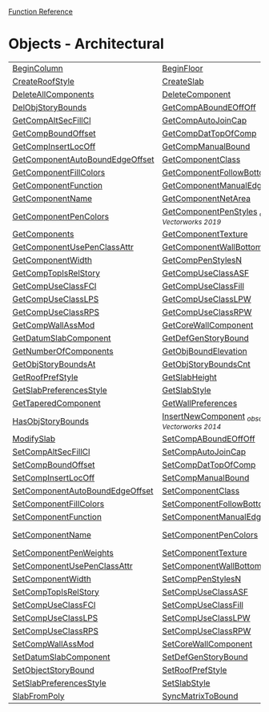 [Function Reference](../README.md)

# Objects - Architectural
| | | |
|---|---|---|
| [BeginColumn](../Functions/BeginColumn.md) | [BeginFloor](../Functions/BeginFloor.md) | [ConvertToUnstyledSlab](../Functions/ConvertToUnstyledSlab.md) |
| [CreateRoofStyle](../Functions/CreateRoofStyle.md) | [CreateSlab](../Functions/CreateSlab.md) | [CreateSlabStyle](../Functions/CreateSlabStyle.md) |
| [DeleteAllComponents](../Functions/DeleteAllComponents.md) | [DeleteComponent](../Functions/DeleteComponent.md) | [DelObjStoryBound](../Functions/DelObjStoryBound.md) |
| [DelObjStoryBounds](../Functions/DelObjStoryBounds.md) | [GetCompABoundEOffOff](../Functions/GetCompABoundEOffOff.md) | [GetCompAltSecFill](../Functions/GetCompAltSecFill.md) |
| [GetCompAltSecFillCl](../Functions/GetCompAltSecFillCl.md) | [GetCompAutoJoinCap](../Functions/GetCompAutoJoinCap.md) | [GetCompBotIsRelStory](../Functions/GetCompBotIsRelStory.md) |
| [GetCompBoundOffset](../Functions/GetCompBoundOffset.md) | [GetCompDatTopOfComp](../Functions/GetCompDatTopOfComp.md) | [GetCompInsertLoc](../Functions/GetCompInsertLoc.md) |
| [GetCompInsertLocOff](../Functions/GetCompInsertLocOff.md) | [GetCompManualBound](../Functions/GetCompManualBound.md) | [GetCompMasterSnaps](../Functions/GetCompMasterSnaps.md) |
| [GetComponentAutoBoundEdgeOffset](../Functions/GetComponentAutoBoundEdgeOffset.md) | [GetComponentClass](../Functions/GetComponentClass.md) | [GetComponentFill](../Functions/GetComponentFill.md) |
| [GetComponentFillColors](../Functions/GetComponentFillColors.md) | [GetComponentFollowBottomWallPeaks](../Functions/GetComponentFollowBottomWallPeaks.md) | [GetComponentFollowTopWallPeaks](../Functions/GetComponentFollowTopWallPeaks.md) |
| [GetComponentFunction](../Functions/GetComponentFunction.md) | [GetComponentManualEdgeOffset](../Functions/GetComponentManualEdgeOffset.md) | [GetComponentMaterial](../Functions/GetComponentMaterial.md) |
| [GetComponentName](../Functions/GetComponentName.md) | [GetComponentNetArea](../Functions/GetComponentNetArea.md) | [GetComponentNetVolume](../Functions/GetComponentNetVolume.md) |
| [GetComponentPenColors](../Functions/GetComponentPenColors.md) | [GetComponentPenStyles](../Functions/GetComponentPenStyles.md) <sub>*obsolete in Vectorworks 2019*</sub>| [GetComponentPenWeights](../Functions/GetComponentPenWeights.md) |
| [GetComponents](../Functions/GetComponents.md) | [GetComponentTexture](../Functions/GetComponentTexture.md) | [GetComponentUseFillClassAttr](../Functions/GetComponentUseFillClassAttr.md) |
| [GetComponentUsePenClassAttr](../Functions/GetComponentUsePenClassAttr.md) | [GetComponentWallBottomOffset](../Functions/GetComponentWallBottomOffset.md) | [GetComponentWallTopOffset](../Functions/GetComponentWallTopOffset.md) |
| [GetComponentWidth](../Functions/GetComponentWidth.md) | [GetCompPenStylesN](../Functions/GetCompPenStylesN.md) | [GetCompSecFillChgPt](../Functions/GetCompSecFillChgPt.md) |
| [GetCompTopIsRelStory](../Functions/GetCompTopIsRelStory.md) | [GetCompUseClassASF](../Functions/GetCompUseClassASF.md) | [GetCompUseClassASFCl](../Functions/GetCompUseClassASFCl.md) |
| [GetCompUseClassFCl](../Functions/GetCompUseClassFCl.md) | [GetCompUseClassFill](../Functions/GetCompUseClassFill.md) | [GetCompUseClassLPCl](../Functions/GetCompUseClassLPCl.md) |
| [GetCompUseClassLPS](../Functions/GetCompUseClassLPS.md) | [GetCompUseClassLPW](../Functions/GetCompUseClassLPW.md) | [GetCompUseClassRPCl](../Functions/GetCompUseClassRPCl.md) |
| [GetCompUseClassRPS](../Functions/GetCompUseClassRPS.md) | [GetCompUseClassRPW](../Functions/GetCompUseClassRPW.md) | [GetCompWallAssBound](../Functions/GetCompWallAssBound.md) |
| [GetCompWallAssMod](../Functions/GetCompWallAssMod.md) | [GetCoreWallComponent](../Functions/GetCoreWallComponent.md) | [GetDatumRoofComp](../Functions/GetDatumRoofComp.md) |
| [GetDatumSlabComponent](../Functions/GetDatumSlabComponent.md) | [GetDefGenStoryBound](../Functions/GetDefGenStoryBound.md) | [GetInsertLocComp](../Functions/GetInsertLocComp.md) |
| [GetNumberOfComponents](../Functions/GetNumberOfComponents.md) | [GetObjBoundElevation](../Functions/GetObjBoundElevation.md) | [GetObjStoryBound](../Functions/GetObjStoryBound.md) |
| [GetObjStoryBoundsAt](../Functions/GetObjStoryBoundsAt.md) | [GetObjStoryBoundsCnt](../Functions/GetObjStoryBoundsCnt.md) | [GetRoofPreferences](../Functions/GetRoofPreferences.md) |
| [GetRoofPrefStyle](../Functions/GetRoofPrefStyle.md) | [GetSlabHeight](../Functions/GetSlabHeight.md) | [GetSlabPreferences](../Functions/GetSlabPreferences.md) |
| [GetSlabPreferencesStyle](../Functions/GetSlabPreferencesStyle.md) | [GetSlabStyle](../Functions/GetSlabStyle.md) | [GetStoryLayerInfo](../Functions/GetStoryLayerInfo.md) |
| [GetTaperedComponent](../Functions/GetTaperedComponent.md) | [GetWallPreferences](../Functions/GetWallPreferences.md) | [HasObjStoryBound](../Functions/HasObjStoryBound.md) |
| [HasObjStoryBounds](../Functions/HasObjStoryBounds.md) | [InsertNewComponent](../Functions/InsertNewComponent.md) <sub>*obsolete in Vectorworks 2014*</sub>| [InsertNewComponentN](../Functions/InsertNewComponentN.md) |
| [ModifySlab](../Functions/ModifySlab.md) | [SetCompABoundEOffOff](../Functions/SetCompABoundEOffOff.md) | [SetCompAltSecFill](../Functions/SetCompAltSecFill.md) |
| [SetCompAltSecFillCl](../Functions/SetCompAltSecFillCl.md) | [SetCompAutoJoinCap](../Functions/SetCompAutoJoinCap.md) | [SetCompBotIsRelStory](../Functions/SetCompBotIsRelStory.md) |
| [SetCompBoundOffset](../Functions/SetCompBoundOffset.md) | [SetCompDatTopOfComp](../Functions/SetCompDatTopOfComp.md) | [SetCompInsertLoc](../Functions/SetCompInsertLoc.md) |
| [SetCompInsertLocOff](../Functions/SetCompInsertLocOff.md) | [SetCompManualBound](../Functions/SetCompManualBound.md) | [SetCompMasterSnaps](../Functions/SetCompMasterSnaps.md) |
| [SetComponentAutoBoundEdgeOffset](../Functions/SetComponentAutoBoundEdgeOffset.md) | [SetComponentClass](../Functions/SetComponentClass.md) | [SetComponentFill](../Functions/SetComponentFill.md) |
| [SetComponentFillColors](../Functions/SetComponentFillColors.md) | [SetComponentFollowBottomWallPeaks](../Functions/SetComponentFollowBottomWallPeaks.md) | [SetComponentFollowTopWallPeaks](../Functions/SetComponentFollowTopWallPeaks.md) |
| [SetComponentFunction](../Functions/SetComponentFunction.md) | [SetComponentManualEdgeOffset](../Functions/SetComponentManualEdgeOffset.md) | [SetComponentMaterial](../Functions/SetComponentMaterial.md) |
| [SetComponentName](../Functions/SetComponentName.md) | [SetComponentPenColors](../Functions/SetComponentPenColors.md) | [SetComponentPenStyles](../Functions/SetComponentPenStyles.md) <sub>*obsolete in Vectorworks 2019*</sub>|
| [SetComponentPenWeights](../Functions/SetComponentPenWeights.md) | [SetComponentTexture](../Functions/SetComponentTexture.md) | [SetComponentUseFillClassAttr](../Functions/SetComponentUseFillClassAttr.md) |
| [SetComponentUsePenClassAttr](../Functions/SetComponentUsePenClassAttr.md) | [SetComponentWallBottomOffset](../Functions/SetComponentWallBottomOffset.md) | [SetComponentWallTopOffset](../Functions/SetComponentWallTopOffset.md) |
| [SetComponentWidth](../Functions/SetComponentWidth.md) | [SetCompPenStylesN](../Functions/SetCompPenStylesN.md) | [SetCompSecFillChgPt](../Functions/SetCompSecFillChgPt.md) |
| [SetCompTopIsRelStory](../Functions/SetCompTopIsRelStory.md) | [SetCompUseClassASF](../Functions/SetCompUseClassASF.md) | [SetCompUseClassASFCl](../Functions/SetCompUseClassASFCl.md) |
| [SetCompUseClassFCl](../Functions/SetCompUseClassFCl.md) | [SetCompUseClassFill](../Functions/SetCompUseClassFill.md) | [SetCompUseClassLPCl](../Functions/SetCompUseClassLPCl.md) |
| [SetCompUseClassLPS](../Functions/SetCompUseClassLPS.md) | [SetCompUseClassLPW](../Functions/SetCompUseClassLPW.md) | [SetCompUseClassRPCl](../Functions/SetCompUseClassRPCl.md) |
| [SetCompUseClassRPS](../Functions/SetCompUseClassRPS.md) | [SetCompUseClassRPW](../Functions/SetCompUseClassRPW.md) | [SetCompWallAssBound](../Functions/SetCompWallAssBound.md) |
| [SetCompWallAssMod](../Functions/SetCompWallAssMod.md) | [SetCoreWallComponent](../Functions/SetCoreWallComponent.md) | [SetDatumRoofComp](../Functions/SetDatumRoofComp.md) |
| [SetDatumSlabComponent](../Functions/SetDatumSlabComponent.md) | [SetDefGenStoryBound](../Functions/SetDefGenStoryBound.md) | [SetInsertLocComp](../Functions/SetInsertLocComp.md) |
| [SetObjectStoryBound](../Functions/SetObjectStoryBound.md) | [SetRoofPrefStyle](../Functions/SetRoofPrefStyle.md) | [SetSlabHeight](../Functions/SetSlabHeight.md) |
| [SetSlabPreferencesStyle](../Functions/SetSlabPreferencesStyle.md) | [SetSlabStyle](../Functions/SetSlabStyle.md) | [SetTaperedComponent](../Functions/SetTaperedComponent.md) |
| [SlabFromPoly](../Functions/SlabFromPoly.md) | [SyncMatrixToBound](../Functions/SyncMatrixToBound.md) 
